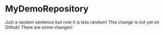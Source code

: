 # MyDemoRepository

Just a random sentence but now it is less random!
This change is not yet on Github!
There are some changes!
